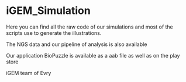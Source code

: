 # iGEM_Simulation

Here you can find all the raw code of our simulations and most of the scripts use to generate the illustrations.

The NGS data and our pipeline of analysis is also available

Our application BioPuzzle is available as a aab file as well as on the play store

iGEM team of Evry
